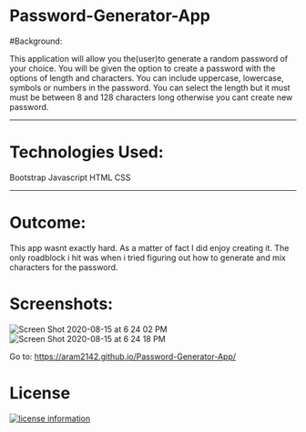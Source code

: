 # Password-Generator-App

#Background:

This application will allow you the(user)to generate a random password of your choice. You will be given the option to create a password with the options of length and characters. You can include uppercase, lowercase, symbols or numbers in the password. You can select the length but it must must be between 8 and 128 characters long otherwise you cant create new password.
__________________________________________
# Technologies Used:

Bootstrap
Javascript
HTML
CSS
______________________________________
# Outcome:

This app wasnt exactly hard. As a matter of fact I did enjoy creating it. The only roadblock i hit was when i tried figuring out how to generate and mix characters for the password.

# Screenshots:

![Screen Shot 2020-08-15 at 6 24 02 PM](https://user-images.githubusercontent.com/65634748/90322641-b8c5aa00-df24-11ea-936c-61d07f097f4e.png)
![Screen Shot 2020-08-15 at 6 24 18 PM](https://user-images.githubusercontent.com/65634748/90322640-b82d1380-df24-11ea-84d8-20633bdc9311.png)

Go to: https://aram2142.github.io/Password-Generator-App/


# License

[![license information](https://img.shields.io/badge/license-MIT-blue)](https://aram2142.github.io/Password-Generator-App/blob/master/LICENSE)

